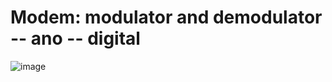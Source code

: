 # Modem: modulator and demodulator -- ano -- digital 
![image](https://user-images.githubusercontent.com/81428296/151512599-11874df5-0f6b-4675-9227-0d4463244b0d.png)
